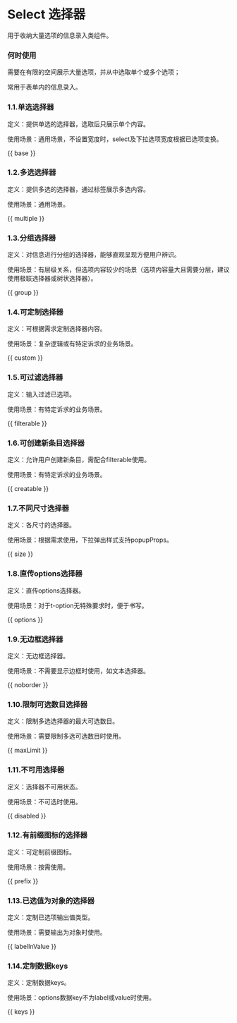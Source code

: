 # Select 选择器

用于收纳大量选项的信息录入类组件。

### 何时使用

需要在有限的空间展示大量选项，并从中选取单个或多个选项；

常用于表单内的信息录入。

### 1.1.单选选择器

定义：提供单选的选择器，选取后只展示单个内容。

使用场景：通用场景，不设置宽度时，select及下拉选项宽度根据已选项变换。

{{ base }}

### 1.2.多选选择器

定义：提供多选的选择器，通过标签展示多选内容。

使用场景：通用场景。

{{ multiple }}

### 1.3.分组选择器

定义：对信息进行分组的选择器，能够直观呈现方便用户辨识。

使用场景：有层级关系，但选项内容较少的场景（选项内容量大且需要分层，建议使用极联选择器或树状选择器）。

{{ group }}

### 1.4.可定制选择器

定义：可根据需求定制选择器内容。

使用场景：复杂逻辑或有特定诉求的业务场景。

{{ custom }}

### 1.5.可过滤选择器

定义：输入过滤已选项。

使用场景：有特定诉求的业务场景。

{{ filterable }}
### 1.6.可创建新条目选择器

定义：允许用户创建新条目，需配合filterable使用。

使用场景：有特定诉求的业务场景。

{{ creatable }}

### 1.7.不同尺寸选择器

定义：各尺寸的选择器。

使用场景：根据需求使用，下拉弹出样式支持popupProps。

{{ size }}

### 1.8.直传options选择器

定义：直传options选择器。

使用场景：对于t-option无特殊要求时，便于书写。

{{ options }}

### 1.9.无边框选择器

定义：无边框选择器。

使用场景：不需要显示边框时使用，如文本选择器。

{{ noborder }}

### 1.10.限制可选数目选择器

定义：限制多选选择器的最大可选数目。

使用场景：需要限制多选可选数目时使用。

{{ maxLimit }}

### 1.11.不可用选择器

定义：选择器不可用状态。

使用场景：不可选时使用。

{{ disabled }}

### 1.12.有前缀图标的选择器

定义：可定制前缀图标。

使用场景：按需使用。

{{ prefix }}

### 1.13.已选值为对象的选择器

定义：定制已选项输出值类型。

使用场景：需要输出为对象时使用。

{{ labelInValue }}

### 1.14.定制数据keys

定义：定制数据keys。

使用场景：options数据key不为label或value时使用。

{{ keys }}